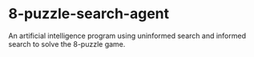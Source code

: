 # 8-puzzle-search-agent
An artificial intelligence program using uninformed search and informed search to solve the 8-puzzle game.
